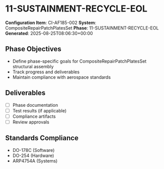 # 11-SUSTAINMENT-RECYCLE-EOL

**Configuration Item**: CI-AF185-002
**System**: CompositeRepairPatchPlatesSet
**Phase**: 11-SUSTAINMENT-RECYCLE-EOL
**Generated**: 2025-08-25T08:06:30+00:00

## Phase Objectives
- Define phase-specific goals for CompositeRepairPatchPlatesSet structural assembly
- Track progress and deliverables
- Maintain compliance with aerospace standards

## Deliverables
- [ ] Phase documentation
- [ ] Test results (if applicable)
- [ ] Compliance artifacts
- [ ] Review approvals

## Standards Compliance
- DO-178C (Software)
- DO-254 (Hardware)
- ARP4754A (Systems)

